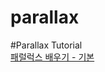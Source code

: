 # parallax

#Parallax Tutorial<br>
<a href="ciellapluie.github.io/parallax_basic/parallax01.html">패럴럭스 배우기 - 기본</a>
